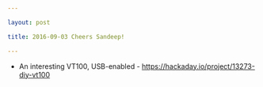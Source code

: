 ```yaml
---

layout: post

title: 2016-09-03 Cheers Sandeep!

---
```



-   An interesting VT100, USB-enabled -
    https://hackaday.io/project/13273-diy-vt100

